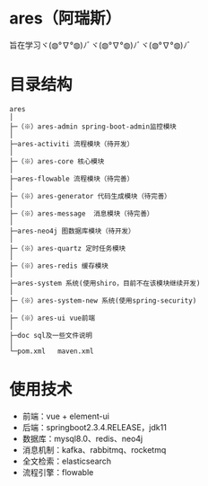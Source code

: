 # ares（阿瑞斯）

旨在学习ヾ(◍°∇°◍)ﾉﾞヾ(◍°∇°◍)ﾉﾞヾ(◍°∇°◍)ﾉﾞ

# 目录结构

```
ares
│
├─（※）ares-admin spring-boot-admin监控模块
│
├─ares-activiti 流程模块（待开发）
│
├─（※）ares-core 核心模块
│
├─ares-flowable 流程模块（待完善）
│
├─（※）ares-generator 代码生成模块（待完善）
│
├─（※）ares-message  消息模块（待完善）
│
├─ares-neo4j 图数据库模块（待开发）
│
├─（※）ares-quartz 定时任务模块
│
├─（※）ares-redis 缓存模块
│
├─ares-system 系统(使用shiro，目前不在该模块继续开发)
│
├─（※）ares-system-new 系统(使用spring-security)
│
├─（※）ares-ui vue前端 
│
├─doc sql及一些文件说明
│
└─pom.xml   maven.xml

```

# 使用技术

- 前端：vue + element-ui
- 后端：springboot2.3.4.RELEASE，jdk11
- 数据库：mysql8.0、redis、neo4j
- 消息机制：kafka、rabbitmq、rocketmq
- 全文检索：elasticsearch
- 流程引擎：flowable
